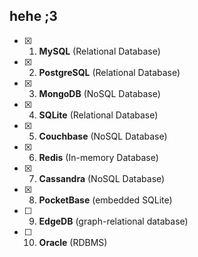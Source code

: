 ## hehe ;3
- [x] 1. **MySQL** (Relational Database)

- [x] 2. **PostgreSQL** (Relational Database)

- [x] 3. **MongoDB** (NoSQL Database)

- [x] 4. **SQLite** (Relational Database)

- [x] 5. **Couchbase** (NoSQL Database)

- [x] 6. **Redis** (In-memory Database)

- [x] 7. **Cassandra** (NoSQL Database)

- [x] 8. **PocketBase** (embedded SQLite)

- [ ] 9. **EdgeDB** (graph-relational database)

- [ ] 10. **Oracle** (RDBMS)
